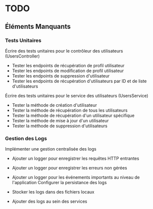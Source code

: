 # TODO
## Éléments Manquants
### Tests Unitaires
 Écrire des tests unitaires pour le contrôleur des utilisateurs (UsersController)

 * Tester les endpoints de récupération de profil utilisateur
 * Tester les endpoints de modification de profil utilisateur
 * Tester les endpoints de suppression d'utilisateur
 * Tester les endpoints de récupération d'utilisateurs par ID et de liste d'utilisateurs
 
 Écrire des tests unitaires pour le service des utilisateurs (UsersService)

 * Tester la méthode de création d'utilisateur
 * Tester la méthode de récupération de tous les utilisateurs
 * Tester la méthode de récupération d'un utilisateur spécifique
 * Tester la méthode de mise à jour d'un utilisateur
 * Tester la méthode de suppression d'utilisateurs
### Gestion des Logs
 Implémenter une gestion centralisée des logs

 * Ajouter un logger pour enregistrer les requêtes HTTP entrantes
 * Ajouter un logger pour enregistrer les erreurs non gérées
 * Ajouter un logger pour les événements importants au niveau de l'application
 Configurer la persistance des logs

 * Stocker les logs dans des fichiers locaux
 * Ajouter des logs au sein des services
